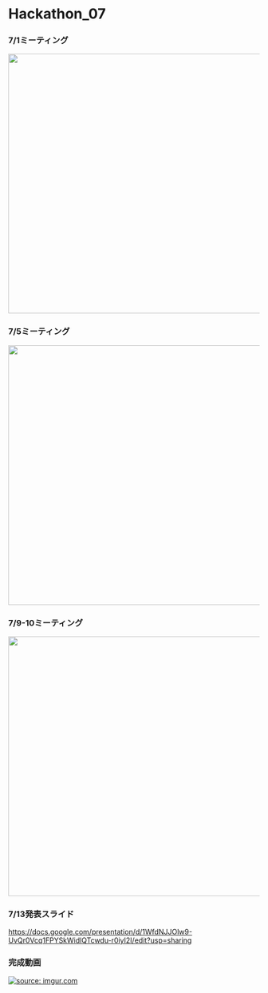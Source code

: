 # Hackathon_07
### 7/1ミーティング

<img src="https://i.imgur.com/gsnRcur.jpg" width="700" height="520">


### 7/5ミーティング

<img src="https://i.imgur.com/b5p4uvx.jpg" width="700" height="520">


### 7/9-10ミーティング

<img src="https://i.imgur.com/3GuuSVu.jpg" width="700" height="520">

### 7/13発表スライド

https://docs.google.com/presentation/d/1WfdNJJOlw9-UvQr0Vcq1FPYSkWidlQTcwdu-r0iyI2I/edit?usp=sharing

### 完成動画

<a href="https://www.youtube.com/watch?v=zMyQzPomwbw"><img src="https://i.imgur.com/KRrtTkT.jpg" title="source: imgur.com" /></a>

